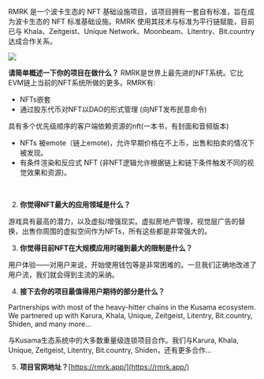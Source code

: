 RMRK 是一个波卡生态的 NFT 基础设施项目，该项目拥有一套自有标准，旨在成为波卡生态的 NFT 标准基础设施。RMRK 使用其技术与标准为平行链赋能，目前已与 Khala、Zeitgeist、Unique Network、Moonbeam、Litentry、Bit.country 达成合作关系。

![](/nft_docs/images/10.png)

**请简单概述一下你的项目在做什么？**
RMRK是世界上最先进的NFT系统。它比EVM链上当前的NFT系统所做的更多。RMRK有:

- NFTs嵌套
- 通过股东代币对NFT以DAO的形式管理 (向NFT发布民意命令)

 具有多个优先级顺序的客户端依赖资源的nft(一本书，有封面和音频版本)

- NFTs 被emote（链上emote)，允许早期价格在不上币，出售和拍卖的情况下被发现。
- 有条件渲染和反应式 NFT (非NFT逻辑允许根据链上和链下条件触发不同的视觉效果和资源)。

​


2. **你觉得NFT最大的应用领域是什么？**

游戏具有最高的潜力，以及虚拟/增强现实。虚拟房地产管理，视觉层广告的替换，出售你周围的虚拟空间作为NFTs，所有这些都是非常强大的。
​


3. **你觉得目前NFT在大规模应用时碰到最大的限制是什么？**

用户体验——对用户来说，开始使用钱包等是非常困难的。一旦我们正确地改进了用户流，我们就会得到主流的采纳。
​


4. **接下去你的项目最值得用户期待的部分是什么？**

Partnerships with most of the heavy-hitter chains in the Kusama ecosystem. We partnered up with Karura, Khala, Unique, Zeitgeist, Litentry, Bit.country, Shiden, and many more...
​

与Kusama生态系统中的大多数重量级连锁项目合作。我们与Karura, Khala, Unique, Zeitgeist, Litentry, Bit.country, Shiden，还有更多合作…
​


5. **项目官网地址？**[https://rmrk.app/](https://rmrk.app/)

